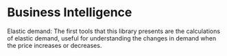 # Business Intelligence

Elastic demand:
The first tools that this library presents are the calculations of elastic demand, useful for understanding the changes in demand when the price increases or decreases.
